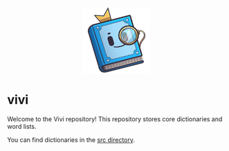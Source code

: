 <div align="center">
  <img width="155px" src="assets/vivi.png">
</div>

# vivi

Welcome to the Vivi repository! This repository stores core dictionaries and word lists.

You can find dictionaries in the [src directory](src/dictionaries).
